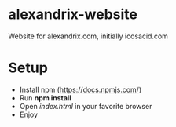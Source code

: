 # alexandrix-website
Website for alexandrix.com, initially icosacid.com

# Setup
* Install npm (https://docs.npmjs.com/)
* Run **npm install**
* Open *index.html* in your favorite browser
* Enjoy
